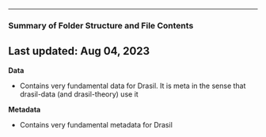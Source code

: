 --------------------------------------------------
### Summary of Folder Structure and File Contents
Last updated: Aug 04, 2023
--------------------------------------------------

**Data**
  - Contains very fundamental data for Drasil. It is meta in the sense
    that drasil-data (and drasil-theory) use it

**Metadata**
  - Contains very fundamental metadata for Drasil

